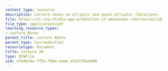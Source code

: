 ```yaml
---
content_type: resource
description: Lecture notes on elliptic and quasi-elliptic fibrations.
file: https://ol-ocw-studio-app-production.s3.amazonaws.com/courses/18-727-topics-in-algebraic-geometry-algebraic-surfaces-spring-2008/a7b46c8eff5af6b4eeeeafe25f8ad498_lect20.pdf
file_type: application/pdf
learning_resource_types:
- Lecture Notes
parent_title: Lecture Notes
parent_type: CourseSection
resourcetype: Document
title: Lecture 20
type: OCWFile
uid: a7b46c8e-ff5a-f6b4-eeee-afe25f8ad498
---
```

